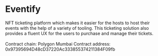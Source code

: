 # Eventify
NFT ticketing platform which makes it easier for the hosts to host their events with the help of a variety of tooling. This ticketing solution also provides a fluent UX for the users to purchase and manage their tickets. 
<br />
<br />
Contract chain: Polygon Mumbai
Contract address: 0x97395694D48cD37220Ac333855374211384F09fb
